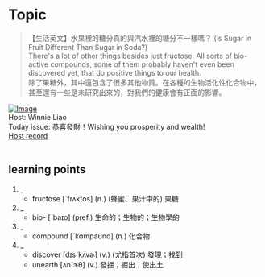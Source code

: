 # Topic

> 【生活英文】水果裡的糖分真的與汽水裡的糖分不一樣嗎？ (Is Sugar in Fruit Different Than Sugar in Soda?) <br>
> There's a lot of other things besides just fructose. All sorts of bio-active compounds, some of them probably haven't even been discovered yet, that do positive things to our health.  <br>
> 除了果糖外，其中還包含了很多其他物質。在各種的生物活化性化合物中，甚至還有一些是未研究出來的，對我們的健康會有正面的影響。 <br>

[![Image](https://cdn.voicetube.com/assets/thumbnails/-5IOkU53C3s.jpg)](https://www.youtube.com/embed/-5IOkU53C3s?rel=0&showinfo=0&cc_load_policy=0&controls=1&autoplay=1&iv_load_policy=3&playsinline=1&wmode=transparent&start=12&end=27&enablejsapi=1&origin=https://tw.voicetube.com&widgetid=1)<br>
Host: Winnie Liao
<br>Today issue: 恭喜發財！Wishing you prosperity and wealth!
<br>
[Host record](https://cdn.voicetube.com/tmp/everyday_records/callmeboss901/2735.mp3)
<br><br>
## learning points
1. _
	* fructose [ˋfrʌktos] (n.) (蜂蜜、果汁中的) 果糖
2. _
	* bio-  [ˋbaɪo] (pref.) 生命的；生物的；生物學的
3. _
	* compound [ˋkɑmpaʊnd] (n.) 化合物
4. _
	* discover [dɪsˋkʌvɚ] (v.) (尤指首次) 發現；找到
	* unearth [ʌnˋɝθ] (v.) 發掘；掘出；使出土
